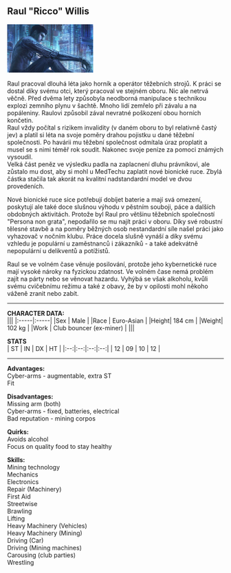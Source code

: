 ## Raul "Ricco" Willis

<img src="pics/ricco.png" alt="Raul 'Ricco' Willis" width="200"/>

Raul pracoval dlouhá léta jako horník a operátor těžebních strojů. K práci se dostal díky svému otci, který pracoval ve stejném oboru. Nic ale netrvá věčně. Před dvěma lety způsobyla neodborná manipulace s technikou explozi zemního plynu v šachtě. Mnoho lidí zemřelo při závalu a na popáleniny. Raulovi způsobil zával nevratné poškození obou horních končetin.  
Raul vždy počítal s rizikem invalidity (v daném oboru to byl relativně častý jev) a platil si léta na svoje poměry drahou pojistku u dané těžební společnosti. Po havárii mu těžební společnost odmítala úraz proplatit a musel se s nimi téměř rok soudit. Nakonec svoje peníze za pomoci známých vysoudil.  
Velká část peněz ve výsledku padla na zaplacnení dluhu právníkovi, ale zůstalo mu dost, aby si mohl u MedTechu zaplatit nové bionické ruce. Zbylá částka stačila tak akorát na kvalitní nadstandardní model ve dvou provedeních.  

Nové bionické ruce sice potřebují dobíjet baterie a mají svá omezení, poskytují ale také doce slušnou výhodu v pěstním souboji, páce a dalších obdobných aktivitách. Protože byl Raul pro většinu těžebních společností "Persona non grata", nepodařilo se mu najít práci v oboru. Díky své robustní tělesné stavbě a na poměry běžných osob nestandardní síle našel práci jako vyhazovač v nočním klubu. Práce docela slušně vynáší a díky svému vzhledu je populární u zaměstnanců i zákazníků - a také adekvátně nepopulární u delikventů a potížistů.  

Raul se ve volném čase věnuje posilování, protože jeho kybernetické ruce mají vysoké nároky na fyzickou zdatnost. Ve volném čase nemá problém zajít na párty nebo se věnovat hazardu. Vyhýbá se však alkoholu, kvůli svému cvičebnímu režimu a také z obavy, že by v opilosti mohl někoho váženě zranit nebo zabít.  

---
**CHARACTER DATA:**  
|||
|:-----|:-----|
|Sex   | Male |
|Race  | Euro-Asian |
|Height| 184 cm |
|Weight| 102 kg |
|Work  | Club bouncer (ex-miner) |
|||

**STATS**  
| ST | IN | DX | HT |
|:--:|:--:|:--:|:--:|
| 12 | 09 | 10 | 12 |

---

**Advantages:**  
Cyber-arms - augmentable, extra ST  
Fit  

**Disadvantages:**  
Missing arm (both)  
Cyber-arms - fixed, batteries, electrical  
Bad reputation - mining corpos  

**Quirks:**  
Avoids alcohol  
Focus on quality food to stay healthy  

**Skills:**  
Mining technology  
Mechanics  
Electronics  
Repair (Machinery)  
First Aid  
Streetwise  
Brawling  
Lifting  
Heavy Machinery (Vehicles)  
Heavy Machinery (Mining)  
Driving (Car)  
Driving (Mining machines)  
Carousing (club parties)  
Wrestling  